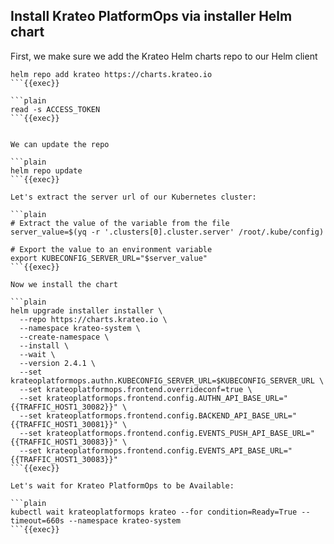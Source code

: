 ## Install Krateo PlatformOps via installer Helm chart
First, we make sure we add the Krateo Helm charts repo to our Helm client

```plain
helm repo add krateo https://charts.krateo.io
```{{exec}}

```plain
read -s ACCESS_TOKEN
```{{exec}}


We can update the repo

```plain
helm repo update
```{{exec}}

Let's extract the server url of our Kubernetes cluster:

```plain
# Extract the value of the variable from the file
server_value=$(yq -r '.clusters[0].cluster.server' /root/.kube/config)

# Export the value to an environment variable
export KUBECONFIG_SERVER_URL="$server_value"
```{{exec}}

Now we install the chart

```plain
helm upgrade installer installer \
  --repo https://charts.krateo.io \
  --namespace krateo-system \
  --create-namespace \
  --install \
  --wait \
  --version 2.4.1 \
  --set krateoplatformops.authn.KUBECONFIG_SERVER_URL=$KUBECONFIG_SERVER_URL \
  --set krateoplatformops.frontend.overrideconf=true \
  --set krateoplatformops.frontend.config.AUTHN_API_BASE_URL="{{TRAFFIC_HOST1_30082}}" \
  --set krateoplatformops.frontend.config.BACKEND_API_BASE_URL="{{TRAFFIC_HOST1_30081}}" \
  --set krateoplatformops.frontend.config.EVENTS_PUSH_API_BASE_URL="{{TRAFFIC_HOST1_30083}}" \
  --set krateoplatformops.frontend.config.EVENTS_API_BASE_URL="{{TRAFFIC_HOST1_30083}}"
```{{exec}}

Let's wait for Krateo PlatformOps to be Available:

```plain
kubectl wait krateoplatformops krateo --for condition=Ready=True --timeout=660s --namespace krateo-system
```{{exec}}